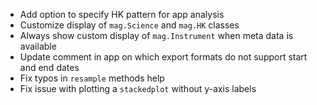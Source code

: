 - Add option to specify HK pattern for app analysis
- Customize display of `mag.Science` and `mag.HK` classes
- Always show custom display of `mag.Instrument` when meta data is available
- Update comment in app on which export formats do not support start and end dates
- Fix typos in `resample` methods help
- Fix issue with plotting a `stackedplot` without y-axis labels